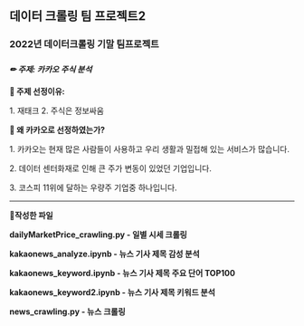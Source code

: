 <h2>데이터 크롤링 팀 프로젝트2</h2>

<h3>2022년 데이터크롤링 기말 팀프로젝트<h3>
<h4><i>✏ 주제: 카카오 주식 분석</i></h4>
<p><b>🔎 주제 선정이유:</b></p>
<p>1. 재태크   2. 주식은 정보싸움</p>
<p><b>🔎 왜 카카오로 선정하였는가?</b></p>
<p>1. 카카오는 현재 많은 사람들이 사용하고 우리 생활과 밀접해 있는 서비스가 많습니다. </p>
<p>2. 데이터 센터화재로 인해 큰 주가 변동이 있었던 기업입니다. </p>
<p>3. 코스피 11위에 달하는 우량주 기업중 하나입니다. </p>
<hr>
  <p><b>📝작성한 파일</p>
  <p>dailyMarketPrice_crawling.py - 일별 시세 크롤링</p>
  <p>kakaonews_analyze.ipynb - 뉴스 기사 제목 감성 분석</p>
  <p>kakaonews_keyword.ipynb - 뉴스 기사 제목 주요 단어 TOP100 </p>
  <p>kakaonews_keyword2.ipynb - 뉴스 기사 제목 키워드 분석</p>
  <p> news_crawling.py - 뉴스 크롤링</p>
